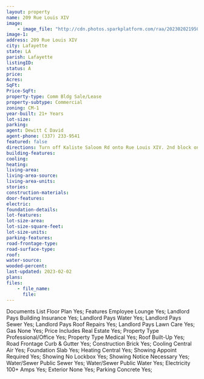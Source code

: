 ```yaml
---
layout: property
name: 209 Rue Louis XIV 
image:
    - image_file: "http://cdn.photos.sparkplatform.com/raa/20230202195038249066000000.jpg"
image-1:
address: 209 Rue Louis XIV 
city: Lafayette
state: LA
parish: Lafayette
listingID: 
status: A
price: 
Acres: 
SqFt: 
Price-SqFt: 
property-type: Comm Bldg Sale/Lease
property-subtype: Commercial
zoning: CM-1
year-built: 21+ Years
lot-size: 
parking: 
agent: Dewitt C David
agent-phone: (337) 233-9541
featured: false
directions: Turn off Kaliste Saloom Rd onto Rue Louis XIV. 2nd block on left.
building-features: 
cooling: 
heating: 
living-area: 
living-area-source: 
living-area-units: 
stories: 
construction-materials: 
door-features: 
electric: 
foundation-details: 
lot-features: 
lot-size-area: 
lot-size-square-feet: 
lot-size-units: 
parking-features: 
road-frontage-type: 
road-surface-type: 
roof: 
water-source: 
wooded-percent: 
last-updated: 2023-02-02
plans: 
files:
    - file_name:
      file:
---
```

Documents List	Floor Plan	Yes;
Features	Employee Lounge	Yes;
Landlord Pays	Building Insurance	Yes;
Landlord Pays	Water	Yes;
Landlord Pays	Sewer	Yes;
Landlord Pays	Roof Repairs	Yes;
Landlord Pays	Lawn Care	Yes;
Gas	None	Yes;
Price Includes	Real Estate	Yes;
Property Type	Professional/Office	Yes;
Property Type	Medical	Yes;
Roof	Built-Up	Yes;
Road Frontage	Curb & Gutter	Yes;
Construction	Brick	Yes;
Cooling	Central Air	Yes;
Foundation	Slab	Yes;
Heating	Central	Yes;
Showing	Appoint Required	Yes;
Showing	No Lockbox	Yes;
Showing	Notice Necessary	Yes;
Water/Sewer	Public Sewer	Yes;
Water/Sewer	Public Water	Yes;
Electricity	100+ Amps	Yes;
Exterior	None	Yes;
Parking	Concrete	Yes;

